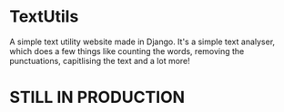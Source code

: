 # TextUtils
A simple text utility website made in Django. It's a simple text analyser, which does a few things like counting the words, removing the punctuations, capitlising the 
text and a lot more!

# STILL IN PRODUCTION
